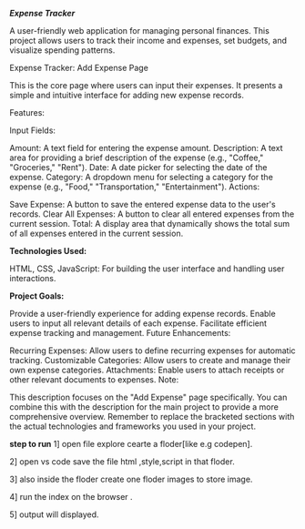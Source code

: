 

***Expense Tracker***

A user-friendly web application for managing personal finances. This project allows users to track their income and expenses, set budgets, and visualize spending patterns.

Expense Tracker: Add Expense Page

This is the core page where users can input their expenses. It presents a simple and intuitive interface for adding new expense records.

Features:

Input Fields:

Amount: A text field for entering the expense amount.
Description: A text area for providing a brief description of the expense (e.g., "Coffee," "Groceries," "Rent").
Date: A date picker for selecting the date of the expense.
Category: A dropdown menu for selecting a category for the expense (e.g., "Food," "Transportation," "Entertainment").
Actions:

Save Expense: A button to save the entered expense data to the user's records.
Clear All Expenses: A button to clear all entered expenses from the current session.
Total: A display area that dynamically shows the total sum of all expenses entered in the current session.

**Technologies Used:**

HTML, CSS, JavaScript: For building the user interface and handling user interactions.

**Project Goals:**

Provide a user-friendly experience for adding expense records.
Enable users to input all relevant details of each expense.
Facilitate efficient expense tracking and management.
Future Enhancements:

Recurring Expenses: Allow users to define recurring expenses for automatic tracking.
Customizable Categories: Allow users to create and manage their own expense categories.
Attachments: Enable users to attach receipts or other relevant documents to expenses.
Note:

This description focuses on the "Add Expense" page specifically. You can combine this with the description for the main project to provide a more comprehensive overview.
Remember to replace the bracketed sections with the actual technologies and frameworks you used in your project.


**step to run**
1] open file explore cearte a floder[like e.g codepen].


2] open vs code save the file html ,style,script in that floder.


3] also inside the floder create one floder images to store image.

4] run the index on the browser .

5] output will displayed. 
